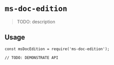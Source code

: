# `ms-doc-edition`

> TODO: description

## Usage

```
const msDocEdition = require('ms-doc-edition');

// TODO: DEMONSTRATE API
```
